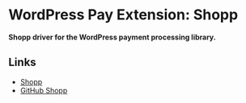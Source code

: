 # WordPress Pay Extension: Shopp

**Shopp driver for the WordPress payment processing library.**

## Links

*	[Shopp](https://shopplugin.net/)
*	[GitHub Shopp](https://github.com/ingenesis/shopp)

